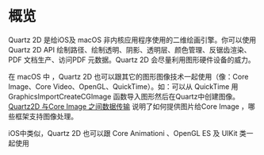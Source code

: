 # 概览

Quartz 2D 是给iOS及 macOS 非内核应用程序使用的二维绘画引擎。你可以使用Quartz 2D API 绘制路径、绘制透明、阴影、透明层、颜色管理、反锯齿渲染、PDF 文档生产、访问PDF 元数据。Quartz 2D 会尽量利用图形硬件设备的威力。

在 macOS 中 ，Quartz 2D 也可以跟其它的图形图像技术一起使用（像：Core Image、Core Video、OpenGL、QuickTime）。如：可以从 QuickTime 用 GraphicsImportCreateCGImage 函数导入图形然后在Quartz中创建图像。
[Quartz2D 与Core Image 之间数据传输](https://developer.apple.com/library/content/documentation/GraphicsImaging/Conceptual/drawingwithquartz2d/dq_data_mgr/dq_data_mgr.html#//apple_ref/doc/uid/TP30001066-CH216-BAJHEBHE) 说明了如何提供图片给Core Image ，哪些框架支持图像处理。

iOS中类似，Quartz 2D 也可以跟 Core Animationi 、OpenGL ES 及 UIKit 类一起使用
